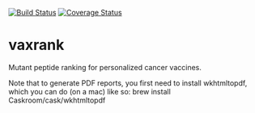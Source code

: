 [![Build Status](https://travis-ci.org/hammerlab/vaxrank.svg?branch=master)](https://travis-ci.org/hammerlab/vaxrank) [![Coverage Status](https://coveralls.io/repos/github/hammerlab/vaxrank/badge.svg?branch=master)](https://coveralls.io/github/hammerlab/vaxrank?branch=master)

# vaxrank

Mutant peptide ranking for personalized cancer vaccines.

Note that to generate PDF reports, you first need to install wkhtmltopdf, which you can do (on a mac) like so:
brew install Caskroom/cask/wkhtmltopdf
